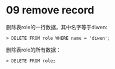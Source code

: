 # 09 remove record

删除表role的一行数据，其中名字等于diwen:

```
> DELETE FROM role WHERE name = 'diwen';
```

删除表role的所有数据：

```
> DELETE FROM role;
```
